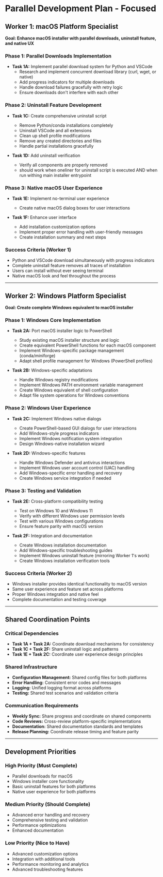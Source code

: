 # Parallel Development Plan - Focused

## Worker 1: macOS Platform Specialist
**Goal: Enhance macOS installer with parallel downloads, uninstall feature, and native UX**

### Phase 1: Parallel Downloads Implementation
- **Task 1A:** Implement parallel download system for Python and VSCode
  - Research and implement concurrent download library (curl, wget, or native)
  - Add progress indicators for multiple downloads
  - Handle download failures gracefully with retry logic
  - Ensure downloads don't interfere with each other

### Phase 2: Uninstall Feature Development
- **Task 1C:** Create comprehensive uninstall script
  - Remove Python/conda installations completely
  - Uninstall VSCode and all extensions
  - Clean up shell profile modifications
  - Remove any created directories and files
  - Handle partial installations gracefully

- **Task 1D:** Add uninstall verification
  - Verify all components are properly removed
  - should work when oneliner for uninstall script is executed AND when run withing main installer entrypoint

### Phase 3: Native macOS User Experience
- **Task 1E:** Implement no-terminal user experience
  - Create native macOS dialog boxes for user interactions

- **Task 1F:** Enhance user interface
  - Add installation customization options
  - Implement proper error handling with user-friendly messages
  - Create installation summary and next steps

### Success Criteria (Worker 1)
- Python and VSCode download simultaneously with progress indicators
- Complete uninstall feature removes all traces of installation
- Users can install without ever seeing terminal
- Native macOS look and feel throughout the process

---

## Worker 2: Windows Platform Specialist
**Goal: Create complete Windows equivalent to macOS installer**

### Phase 1: Windows Core Implementation
- **Task 2A:** Port macOS installer logic to PowerShell
  - Study existing macOS installer structure and logic
  - Create equivalent PowerShell functions for each macOS component
  - Implement Windows-specific package management (conda/miniforge)
  - Adapt shell profile management for Windows (PowerShell profiles)

- **Task 2B:** Windows-specific adaptations
  - Handle Windows registry modifications
  - Implement Windows PATH environment variable management
  - Create Windows equivalent of shell configuration
  - Adapt file system operations for Windows conventions

### Phase 2: Windows User Experience
- **Task 2C:** Implement Windows native dialogs
  - Create PowerShell-based GUI dialogs for user interactions
  - Add Windows-style progress indicators
  - Implement Windows notification system integration
  - Design Windows-native installation wizard

- **Task 2D:** Windows-specific features
  - Handle Windows Defender and antivirus interactions
  - Implement Windows user account control (UAC) handling
  - Add Windows-specific error handling and recovery
  - Create Windows service integration if needed

### Phase 3: Testing and Validation
- **Task 2E:** Cross-platform compatibility testing
  - Test on Windows 10 and Windows 11
  - Verify with different Windows user permission levels
  - Test with various Windows configurations
  - Ensure feature parity with macOS version

- **Task 2F:** Integration and documentation
  - Create Windows installation documentation
  - Add Windows-specific troubleshooting guides
  - Implement Windows uninstall feature (mirroring Worker 1's work)
  - Create Windows installation verification tools

### Success Criteria (Worker 2)
- Windows installer provides identical functionality to macOS version
- Same user experience and feature set across platforms
- Proper Windows integration and native feel
- Complete documentation and testing coverage

---

## Shared Coordination Points

### Critical Dependencies
- **Task 1A + Task 2A:** Coordinate download mechanisms for consistency
- **Task 1C + Task 2F:** Share uninstall logic and patterns
- **Task 1E + Task 2C:** Coordinate user experience design principles

### Shared Infrastructure
- **Configuration Management:** Shared config files for both platforms
- **Error Handling:** Consistent error codes and messages
- **Logging:** Unified logging format across platforms
- **Testing:** Shared test scenarios and validation criteria

### Communication Requirements
- **Weekly Sync:** Share progress and coordinate on shared components
- **Code Reviews:** Cross-review platform-specific implementations
- **Documentation:** Shared documentation standards and templates
- **Release Planning:** Coordinate release timing and feature parity

---

## Development Priorities

### High Priority (Must Complete)
- Parallel downloads for macOS
- Windows installer core functionality
- Basic uninstall features for both platforms
- Native user experience for both platforms

### Medium Priority (Should Complete)
- Advanced error handling and recovery
- Comprehensive testing and validation
- Performance optimizations
- Enhanced documentation

### Low Priority (Nice to Have)
- Advanced customization options
- Integration with additional tools
- Performance monitoring and analytics
- Advanced troubleshooting features